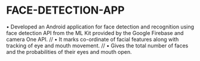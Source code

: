 # FACE-DETECTION-APP
• Developed an Android application for face detection and recognition using face detection API from the ML Kit provided by the Google Firebase and camera One API. 
//
• It marks co-ordinate of facial features along with tracking of eye and mouth movement. //
• Gives the total number of faces and the probabilities of their eyes and mouth open.
